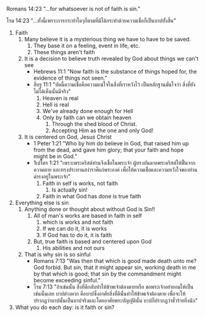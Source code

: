 Romans 14:23 "...for whatsoever is not of faith is sin."

โรม 14:23 "...ทั้งนี้เพราะการกระทำใดๆก็ตามที่มิได้กระทำด้วยความเชื่อก็เป็นบาปทั้งสิ้น"

1. Faith
    1. Many believe it is a mysterious thing we have to have to be saved.
        1. They base it on a feeling, event in life, etc.
        2. These things aren't faith
    2. It is a decision to believe truth revealed by God about things we can't see
        - Hebrews 11:1 "Now faith is the substance of things hoped for, the evidence of things not seen."
        - ฮีบรู 11:1 "บัดนี้ความเชื่อคือความแน่ใจในสิ่งที่เราหวังไว้ เป็นหลักฐานมั่นใจว่า สิ่งที่ยังไม่ได้เห็นนั้นมีจริง"
            1. Heaven is real
            2. Hell is real
            3. We've already done enough for Hell
            4. Only by faith can we obtain heaven
                1. Through the shed blood of Christ.
                2. Accepting Him as the one and only God!
    3. It is centered on God, Jesus Christ
        - 1 Peter 1:21 "Who by him do believe in God, that raised him up from the dead, and gave him glory; that your faith and hope might be in God."
        - 1เปโตร 1:21 "เพราะพระคริสต์ท่านจึงเชื่อในพระเจ้า ผู้ทรงบันดาลพระคริสต์ให้ฟื้นจากความตาย และทรงประทานสง่าราศีแก่พระองค์ เพื่อให้ความเชื่อและความหวังใจของท่านดำรงอยู่ในพระเจ้า"
            1. Faith in self is works, not faith
                1. Is actually sin!
            2. Faith in what God has done is true faith
2. Everything else is sin
    1. Anything done or thought about without God is Sin!!
        1. All of man's works are based in faith in self
            1. which is works and not faith
            2. If we can do it, it is works
            3. If God has to do it, it is faith
        2. But, true faith is based and centered upon God
            1. His abilities and not ours
    2. That is why sin is so sinful
        - Romans 7:13 "Was then that which is good made death unto me? God forbid. But sin, that it might appear sin, working death in me by that which is good; that sin by the commandment might become exceeding sinful."
        - โรม 7:13 "ถ้าเช่นนั้น สิ่งที่ดีกลับทำให้ข้าพเจ้าต้องตายหรือ ขอพระเจ้าอย่ายอมให้เป็นเช่นนั้นเลย บาปต่างหาก คือบาปซึ่งอาศัยสิ่งที่ดีนั้นทำให้ข้าพเจ้าต้องตาย เพื่อจะให้ปรากฏว่าบาปนั้นเป็นบาปจริงและโดยอาศัยพระบัญญัตินั้น บาปก็ปรากฏว่าชั่วร้ายยิ่งนัก"
3. What you do each day: is it faith or sin?
